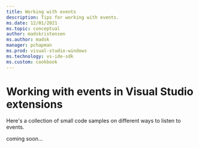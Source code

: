 ```yaml
---
title: Working with events
description: Tips for working with events.
ms.date: 12/01/2021
ms.topic: conceptual
author: madskristensen
ms.author: madsk
manager: pchapman
ms.prod: visual-studio-windows
ms.technology: vs-ide-sdk
ms.custom: cookbook
---
```

# Working with events in Visual Studio extensions

Here's a collection of small code samples on different ways to listen to events.

coming soon...
